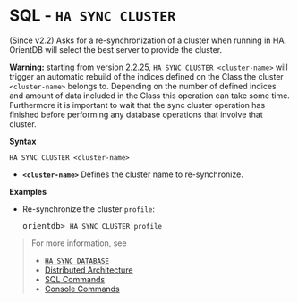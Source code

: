 
# SQL - `HA SYNC CLUSTER`

(Since v2.2) Asks for a re-synchronization of a cluster when running in HA. OrientDB will select the best server to provide the cluster.

**Warning:** starting from version 2.2.25, `HA SYNC CLUSTER <cluster-name>` will trigger an automatic rebuild of the indices defined on the Class the cluster `<cluster-name>` belongs to. Depending on the number of defined indices and amount of data included in the Class this operation can take some time. Furthermore it is important to wait that the sync cluster operation has finished before performing any database operations that involve that cluster.

**Syntax**

```
HA SYNC CLUSTER <cluster-name>
```

- **`<cluster-name>`** Defines the cluster name to re-synchronize.


**Examples**

- Re-synchronize the cluster `profile`:

  <pre>
  orientdb> <code class='lang-sql userinput'>HA SYNC CLUSTER profile</code>
  </pre>

>For more information, see
>- [`HA SYNC DATABASE`](SQL-HA-Sync-Database.md)
>- [Distributed Architecture](../distributed/Distributed-Architecture.md)
>- [SQL Commands](SQL-Commands.md)
>- [Console Commands](../console/Console-Commands.md)
